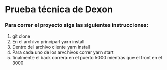 # Prueba técnica de Dexon
### Para correr el proyecto siga las siguientes instrucciones:
1. git clone
2. En el archivo principarl yarn install
3. Dentro del archivo cliente yarn install
4. Para cada uno de los arvchivos correr yarn start
5. finalmente el back correrá en el puerto 5000 mientras que el front en el 3000
